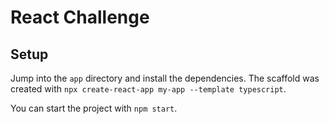 # React Challenge

## Setup

Jump into the `app` directory and install the dependencies. The scaffold was created with
`npx create-react-app my-app --template typescript`.

You can start the project with `npm start`.
